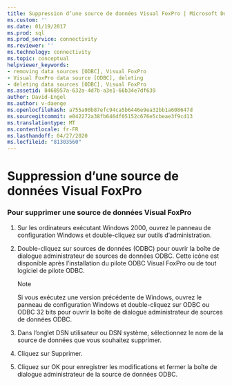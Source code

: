 ```yaml
---
title: Suppression d’une source de données Visual FoxPro | Microsoft Docs
ms.custom: ''
ms.date: 01/19/2017
ms.prod: sql
ms.prod_service: connectivity
ms.reviewer: ''
ms.technology: connectivity
ms.topic: conceptual
helpviewer_keywords:
- removing data sources [ODBC], Visual FoxPro
- Visual FoxPro data source [ODBC], deleting
- deleting data sources [ODBC], Visual FoxPro
ms.assetid: 8468957a-632a-4d7b-a3e1-66b34e7df639
author: David-Engel
ms.author: v-daenge
ms.openlocfilehash: a755a90b87efc94ca5b6446e9ea32bb1a608647d
ms.sourcegitcommit: e042272a38fb646df05152c676e5cbeae3f9cd13
ms.translationtype: MT
ms.contentlocale: fr-FR
ms.lasthandoff: 04/27/2020
ms.locfileid: "81303560"
---
```

# <a name="deleting-a-visual-foxpro-data-source"></a>Suppression d’une source de données Visual FoxPro
### <a name="to-delete-a-visual-foxpro-data-source"></a>Pour supprimer une source de données Visual FoxPro  
  
1.  Sur les ordinateurs exécutant Windows 2000, ouvrez le panneau de configuration Windows et double-cliquez sur outils d’administration.  
  
2.  Double-cliquez sur sources de données (ODBC) pour ouvrir la boîte de dialogue administrateur de sources de données ODBC. Cette icône est disponible après l’installation du pilote ODBC Visual FoxPro ou de tout logiciel de pilote ODBC.  
  
    > [!NOTE]  
    >  Si vous exécutez une version précédente de Windows, ouvrez le panneau de configuration Windows et double-cliquez sur ODBC ou ODBC 32 bits pour ouvrir la boîte de dialogue administrateur de sources de données ODBC.  
  
3.  Dans l’onglet DSN utilisateur ou DSN système, sélectionnez le nom de la source de données que vous souhaitez supprimer.  
  
4.  Cliquez sur Supprimer.  
  
5.  Cliquez sur OK pour enregistrer les modifications et fermer la boîte de dialogue administrateur de la source de données ODBC.
